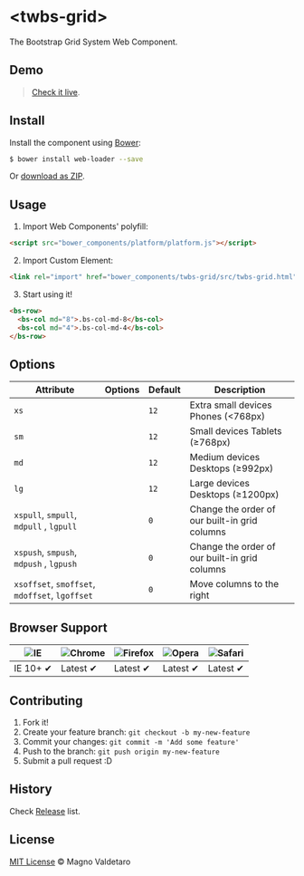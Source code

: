 # &lt;twbs-grid&gt;

The Bootstrap Grid System Web Component.

## Demo
> [Check it live](http://ifly9.com.br/webcomponents/twbs-grid/).

## Install

Install the component using [Bower](http://bower.io/):

```sh
$ bower install web-loader --save
```

Or [download as ZIP](https://github.com/mvaldetaro/twbs-grid/archive/master.zip).

## Usage

1. Import Web Components' polyfill:

  ```html
<script src="bower_components/platform/platform.js"></script>
  ```

2. Import Custom Element:

  ```html
<link rel="import" href="bower_components/twbs-grid/src/twbs-grid.html">
  ```

3. Start using it!

  ```html
<bs-row>
    <bs-col md="8">.bs-col-md-8</bs-col>
    <bs-col md="4">.bs-col-md-4</bs-col>
</bs-row>
  ```

## Options

Attribute                                      | Options | Default   | Description
---                                            | ---     | ---       | ---
`xs`                                           |         | `12`      | Extra small devices Phones (<768px)
`sm`                                           |         | `12`      | Small devices Tablets (≥768px)
`md`                                           |         | `12`      | Medium devices Desktops (≥992px)
`lg`                                           |         | `12`      | Large devices Desktops (≥1200px)
`xspull`, `smpull`, `mdpull` , `lgpull`        |         | `0`       | Change the order of our built-in grid columns
`xspush`, `smpush`, `mdpush` , `lgpush`        |         | `0`       | Change the order of our built-in grid columns
`xsoffset`, `smoffset`, `mdoffset`, `lgoffset` |         | `0`       | Move columns to the right

## Browser Support

![IE](https://raw.github.com/paulirish/browser-logos/master/internet-explorer/internet-explorer_48x48.png) | ![Chrome](https://raw.github.com/paulirish/browser-logos/master/chrome/chrome_48x48.png) | ![Firefox](https://raw.github.com/paulirish/browser-logos/master/firefox/firefox_48x48.png) | ![Opera](https://raw.github.com/paulirish/browser-logos/master/opera/opera_48x48.png) | ![Safari](https://raw.github.com/paulirish/browser-logos/master/safari/safari_48x48.png)
--- | --- | --- | --- | --- |
IE 10+ ✔ | Latest ✔ | Latest ✔ | Latest ✔ | Latest ✔ |

## Contributing

1. Fork it!
2. Create your feature branch: `git checkout -b my-new-feature`
3. Commit your changes: `git commit -m 'Add some feature'`
4. Push to the branch: `git push origin my-new-feature`
5. Submit a pull request :D

## History

Check [Release](https://github.com/mvaldetaro/twbs-grid/releases) list.

## License

[MIT License](http://mvaldetaro.mit-license.org/) © Magno Valdetaro
